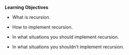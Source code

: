 **Learning Objectives**

- What is recursion.

- How to implement recursion.

- In what situations you should implement recursion.

- In what situations you shouldn’t implement recursion.

